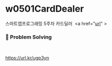 # w0501CardDealer
스마트앱프로그래밍 5주차 카드딜러
 <a href="[url](https://colab.research.google.com/drive/1rnn8X1QpW9vnRibtRCDxPM6YgMB5jVuU)" > <h3>:muscle: Problem Solving </h3> </a>


https://url.kr/ugp3yn
